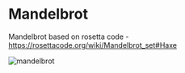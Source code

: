 # Mandelbrot
Mandelbrot based on rosetta code - https://rosettacode.org/wiki/Mandelbrot_set#Haxe

![mandelbrot](https://user-images.githubusercontent.com/20134338/27806591-5dc61162-6033-11e7-870a-28576acc3dcb.png)
